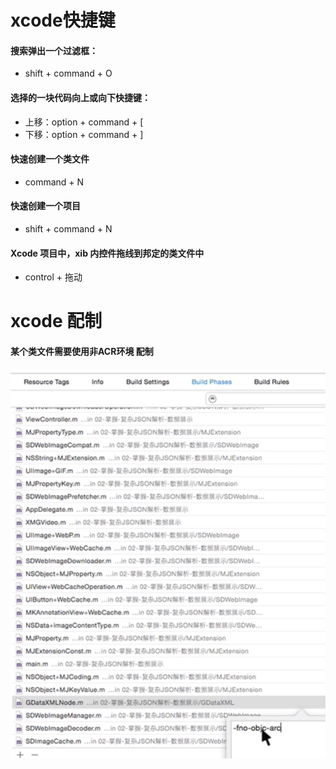 # xcode快捷键

#### 搜索弹出一个过滤框：
- shift + command + O

#### 选择的一块代码向上或向下快捷键：
- 上移：option + command + [
- 下移：option + command + ]


#### 快速创建一个类文件
- command + N

#### 快速创建一个项目
- shift + command + N


#### Xcode 项目中，xib 内控件拖线到邦定的类文件中
- control + 拖动



# xcode 配制
#### 某个类文件需要使用非ACR环境 配制
![](./images/某一个类文件使用非ARC配制.png)
